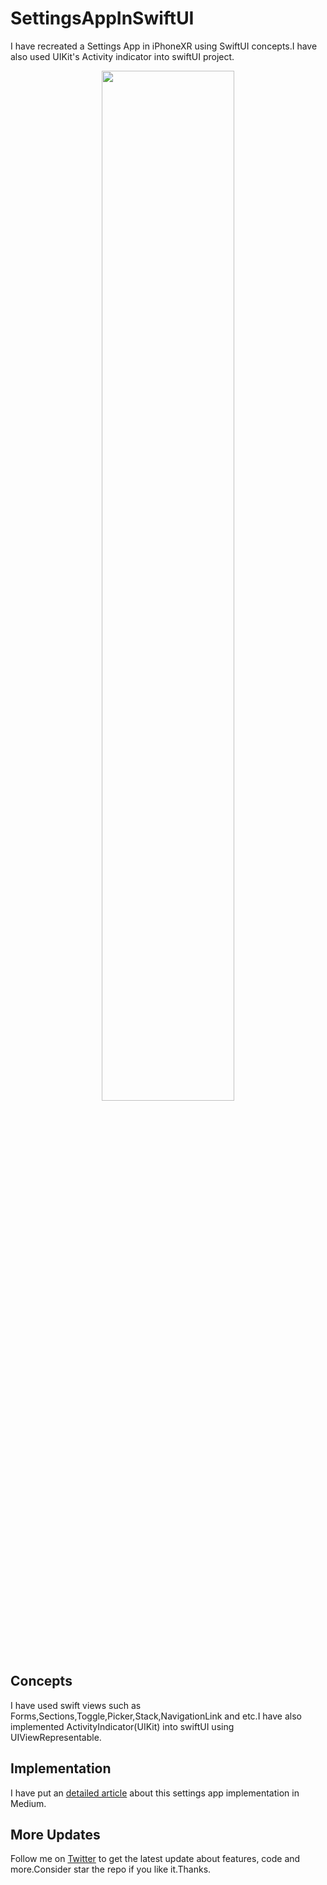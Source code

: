 # SettingsAppInSwiftUI
I have recreated a Settings App in iPhoneXR using SwiftUI concepts.I have also used UIKit's Activity indicator into swiftUI project.

<p align="center">
  <img src="https://github.com/shankarmadeshvaran/SettingsAppInSwiftUI/blob/master/Settings.gif" width="65%" height="65%"/>
</p>

## Concepts
I have used swift views such as Forms,Sections,Toggle,Picker,Stack,NavigationLink and etc.I have also implemented ActivityIndicator(UIKit) into swiftUI using UIViewRepresentable.

## Implementation
I have put an [detailed article](https://medium.com/a-developer-in-making/recreating-settings-app-using-swiftui-concepts-e034d2a95ed1?source=friends_link&sk=86cd50090fe6ce729292ec13859d9fe7) about this settings app implementation in Medium.

## More Updates
Follow me on [Twitter](https://twitter.com/devinmaking) to get the latest update about features, code and more.Consider star the repo if you like it.Thanks.
